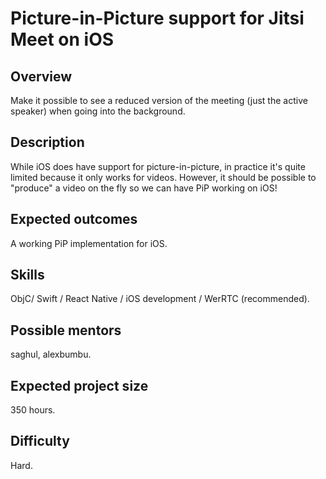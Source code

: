 # Picture-in-Picture support for Jitsi Meet on iOS

## Overview

Make it possible to see a reduced version of the meeting (just the active speaker) when going into the background.

## Description

While iOS does have support for picture-in-picture, in practice it's quite limited because it only works for videos.
However, it should be possible to "produce" a video on the fly so we can have PiP working on iOS!

## Expected outcomes

A working PiP implementation for iOS.

## Skills

ObjC/ Swift / React Native / iOS development / WerRTC (recommended).

## Possible mentors

saghul, alexbumbu.

## Expected project size

350 hours.

## Difficulty

Hard.
